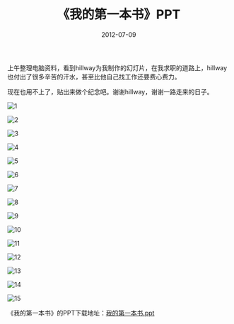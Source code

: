 ﻿---
title: "《我的第一本书》PPT"
date: 2012-07-09
categories: 
  - "essay"
tags: 
  - "课件"
---

上午整理电脑资料，看到hillway为我制作的幻灯片，在我求职的道路上，hillway也付出了很多辛苦的汗水，甚至比他自己找工作还要费心费力。

现在也用不上了，贴出来做个纪念吧。谢谢hillway，谢谢一路走来的日子。

![1](/images/7540616278_9c1d86daee_z.jpg)

<!--more-->

![2](/images/7540662386_878b5232cf_z.jpg)

![3](/images/7540621446_97932c43bd_z.jpg)

![4](/images/7540621852_e3eb96c854_z.jpg)

![5](/images/7540613406_0e4a16f778_z.jpg)

![6](/images/7540614232_6f03a56631_z.jpg)

![7](/images/7540634018_5e160a12ee_z.jpg)

![8](/images/7540634368_3720abfd79_z.jpg)

![9](/images/7540635136_9a6c6e881a_z.jpg)

![10](/images/7540635634_cf8fd56b15_z.jpg)

![11](/images/7540633110_db5af2878d_z.jpg)

![12](/images/7540640100_0389a2e89a_z.jpg)

![13](/images/7540640808_b0b557c3a7_z.jpg)

![14](/images/7540641238_2f0b1f02ff_z.jpg)

![15](/images/7540639838_f602aab459_z.jpg)

《我的第一本书》的PPT下载地址：[我的第一本书.ppt](https://docs.google.com/file/d/0BylPy_4csyrXT3UwcVFFWEdPcmM/edit?usp=sharing "我的第一本书")

